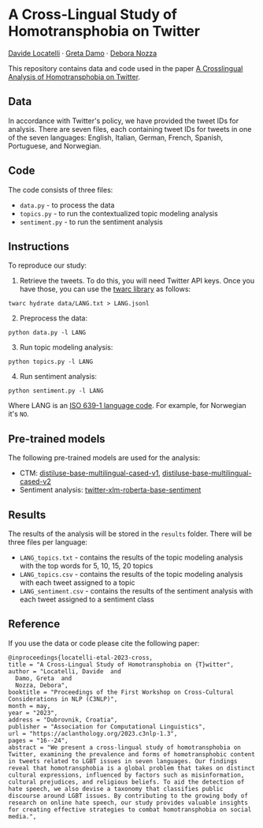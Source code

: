 # A Cross-Lingual Study of Homotransphobia on Twitter

[Davide Locatelli](http://davidelct.com) · [Greta Damo](https://milanlproc.github.io/authors/greta_damo/) · [Debora Nozza](https://deboranozza.com/)

This repository contains data and code used in the paper [A Crosslingual Analysis of Homotransphobia on Twitter](https://aclanthology.org/2023.c3nlp-1.3/).

## Data

In accordance with Twitter's policy, we have provided the tweet IDs for analysis. There are seven files, each containing tweet IDs for tweets in one of the seven languages: English, Italian, German, French, Spanish, Portuguese, and Norwegian.

## Code 

The code consists of three files:
- `data.py` - to process the data
- `topics.py` - to run the contextualized topic modeling analysis
- `sentiment.py` - to run the sentiment analysis

## Instructions

To reproduce our study:
1. Retrieve the tweets. To do this, you will need Twitter API keys. Once you have those, you can use the [twarc library](https://twarc-project.readthedocs.io/en/latest/) as follows:
```
twarc hydrate data/LANG.txt > LANG.jsonl
```
2. Preprocess the data:
```
python data.py -l LANG
```
3. Run topic modeling analysis:
```
python topics.py -l LANG
```
4. Run sentiment analysis:
```
python sentiment.py -l LANG
```
Where LANG is an [ISO 639-1 language code](https://en.wikipedia.org/wiki/List_of_ISO_639-1_codes). For example, for Norwegian it's `NO`.

## Pre-trained models

The following pre-trained models are used for the analysis:
- CTM: [distiluse-base-multilingual-cased-v1](https://huggingface.co/sentence-transformers/distiluse-base-multilingual-cased-v1), [distiluse-base-multilingual-cased-v2](https://huggingface.co/sentence-transformers/distiluse-base-multilingual-cased-v2)
- Sentiment analysis: [twitter-xlm-roberta-base-sentiment](https://huggingface.co/cardiffnlp/twitter-xlm-roberta-base-sentiment)

## Results

The results of the analysis will be stored in the `results` folder. There will be three files per language: 
- `LANG_topics.txt` - contains the results of the topic modeling analysis with the top words for 5, 10, 15, 20 topics
- `LANG_topics.csv` - contains the results of the topic modeling analysis with each tweet assigned to a topic
- `LANG_sentiment.csv` - contains the results of the sentiment analysis with each tweet assigned to a sentiment class


## Reference

If you use the data or code please cite the following paper:

    @inproceedings{locatelli-etal-2023-cross,
    title = "A Cross-Lingual Study of Homotransphobia on {T}witter",
    author = "Locatelli, Davide  and
      Damo, Greta  and
      Nozza, Debora",
    booktitle = "Proceedings of the First Workshop on Cross-Cultural Considerations in NLP (C3NLP)",
    month = may,
    year = "2023",
    address = "Dubrovnik, Croatia",
    publisher = "Association for Computational Linguistics",
    url = "https://aclanthology.org/2023.c3nlp-1.3",
    pages = "16--24",
    abstract = "We present a cross-lingual study of homotransphobia on Twitter, examining the prevalence and forms of homotransphobic content in tweets related to LGBT issues in seven languages. Our findings reveal that homotransphobia is a global problem that takes on distinct cultural expressions, influenced by factors such as misinformation, cultural prejudices, and religious beliefs. To aid the detection of hate speech, we also devise a taxonomy that classifies public discourse around LGBT issues. By contributing to the growing body of research on online hate speech, our study provides valuable insights for creating effective strategies to combat homotransphobia on social media.",

